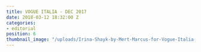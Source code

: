```yaml
---
title: VOGUE ITALIA - DEC 2017
date: 2018-03-12 18:32:00 Z
categories:
- editorial
position: 6
thumbnail_image: "/uploads/Irina-Shayk-by-Mert-Marcus-for-Vogue-Italia-December-2017-Cover-760x942.jpg"
---
```


